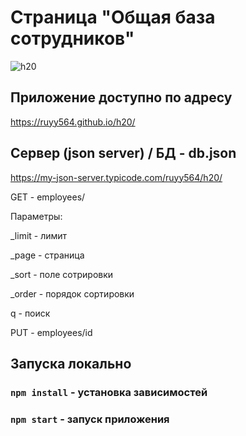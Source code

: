 # Страница "Общая база сотрудников"

![h20](https://user-images.githubusercontent.com/87094243/230927011-ccfc5bc8-5707-42b6-873c-c01299e4c0f0.png)

## Приложение доступно по адресу

https://ruyy564.github.io/h20/

## Сервер (json server) / БД - db.json

https://my-json-server.typicode.com/ruyy564/h20/

GET - employees/

Параметры:

_limit - лимит

_page - страница

_sort - поле сотрировки

_order - порядок сортировки

q - поиск

PUT - employees/id

## Запуска локально

### `npm install` - установка зависимостей

### `npm start` - запуск приложения


